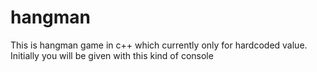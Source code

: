 # hangman
This is hangman game in c++ which currently only for hardcoded value.
Initially you will be given with this kind of console
